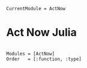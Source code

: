 ```@meta
CurrentModule = ActNow
```

# Act Now Julia

```@autodocs

Modules = [ActNow] 
Order   = [:function, :type]

```
